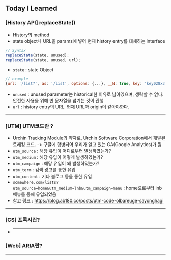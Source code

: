 ## Today I Learned

### [History API] replaceState()

- History의 method
- state object나 URL을 params에 넣어 현재 history entry를 대체하는 interface

```javascript
// Syntax
replaceState(state, unused);
replaceState(state, unused, url);
```

- `state` : state Object

```javascript
// example
{url: '/list?', as: '/list', options: {...}, __N: true, key: 'key028x3'}
```

- `unused` : unused parameter는 historical한 이유로 남아있으며, 생략할 수 없다. 안전한 사용을 위해 빈 문자열을 넘기는 것이 관행
- `url` : history entry의 URL. 현재 URL과 origin이 같아야한다.

---

### [UTM] UTM코드란 ?

- Urchin Tracking Module의 약자로, Urchin Software Corporation에서 개발된 트래킹 코드. -> 구글에 합병되어 우리가 알고 있는 GA(Google Analytics)가 됨
- `utm_source` : 해당 유입이 어디로부터 발생하였는가?
- `utm_medium` : 해당 유입이 어떻게 발생하였는가?
- `utm_campaign` : 해당 유입이 왜 발생하였는가?
- `utm_term` : 검색 광고를 통한 유입
- `utm_content` : 기타 블로그 등을 통한 유입
- `somewhere.com/lists?utm_source=home&utm_medium=lnb&utm_campaign=menu` : home으로부터 lnb 메뉴를 통해 유입되었음
- 참고 링크 : https://blog.ab180.co/posts/utm-code-olbareuge-sayonghagi

---

### [CS] 프록시란?

- ***

### [Web] ARIA란?

---
